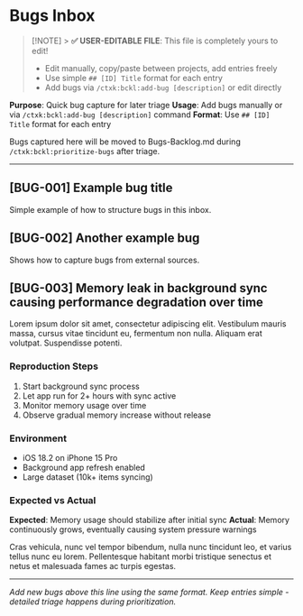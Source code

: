 # Bugs Inbox

<!-- Template Version: 1 | ContextKit: 0.2.8 | Updated: 2025-09-15 -->

> [!NOTE] > **✅ USER-EDITABLE FILE**: This file is completely yours to edit!
>
> - Edit manually, copy/paste between projects, add entries freely
> - Use simple `## [ID] Title` format for each entry
> - Add bugs via `/ctxk:bckl:add-bug [description]` or edit directly

**Purpose**: Quick bug capture for later triage
**Usage**: Add bugs manually or via `/ctxk:bckl:add-bug [description]` command
**Format**: Use `## [ID] Title` format for each entry

Bugs captured here will be moved to Bugs-Backlog.md during `/ctxk:bckl:prioritize-bugs` after triage.

---

## [BUG-001] Example bug title

<!-- Added: 2025-09-15 | Source: Me -->

Simple example of how to structure bugs in this inbox.

## [BUG-002] Another example bug

<!-- Added: 2025-09-15 | Source: Customer report -->

Shows how to capture bugs from external sources.

## [BUG-003] Memory leak in background sync causing performance degradation over time

<!-- Added: 2025-09-15 | Source: QA testing team -->

Lorem ipsum dolor sit amet, consectetur adipiscing elit. Vestibulum mauris massa, cursus vitae tincidunt eu, fermentum non nulla. Aliquam erat volutpat. Suspendisse potenti.

### Reproduction Steps

1. Start background sync process
2. Let app run for 2+ hours with sync active
3. Monitor memory usage over time
4. Observe gradual memory increase without release

### Environment

- iOS 18.2 on iPhone 15 Pro
- Background app refresh enabled
- Large dataset (10k+ items syncing)

### Expected vs Actual

**Expected**: Memory usage should stabilize after initial sync
**Actual**: Memory continuously grows, eventually causing system pressure warnings

Cras vehicula, nunc vel tempor bibendum, nulla nunc tincidunt leo, et varius tellus nunc eu lorem. Pellentesque habitant morbi tristique senectus et netus et malesuada fames ac turpis egestas.

---

_Add new bugs above this line using the same format. Keep entries simple - detailed triage happens during prioritization._
